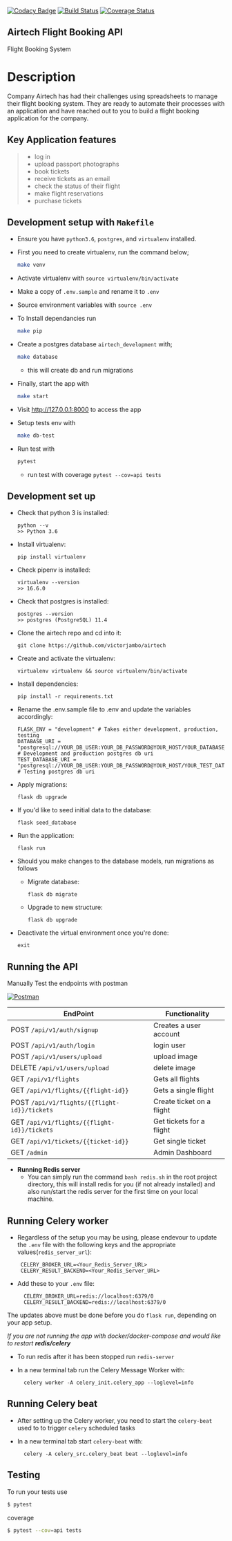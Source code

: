 [![Codacy Badge](https://api.codacy.com/project/badge/Grade/8b99c8cd77314d62ab0602dab2a4eddc)](https://app.codacy.com/app/victorjambo/airtech?utm_source=github.com&utm_medium=referral&utm_content=victorjambo/airtech&utm_campaign=Badge_Grade_Dashboard)
[![Build Status](https://travis-ci.org/victorjambo/airtech.svg?branch=master)](https://travis-ci.org/victorjambo/airtech)
[![Coverage Status](https://coveralls.io/repos/github/victorjambo/airtech/badge.svg?branch=master)](https://coveralls.io/github/victorjambo/airtech?branch=master)

## Airtech Flight Booking API

Flight Booking System

# Description
Company Airtech has had their challenges using spreadsheets to manage their flight booking system. They are ready to automate their processes with an application and have reached out to you to build a flight booking application for the company.

## Key Application features
> - log in
> - upload passport photographs
> - book tickets
> - receive tickets as an email
> - check the status of their flight
> - make flight reservations
> - purchase tickets

## Development setup with `Makefile`
- Ensure you have `python3.6`, `postgres`, and `virtualenv` installed.
- First you need to create virtualenv, run the command below;
    ```bash
    make venv
    ```
- Activate virtualenv with `source virtualenv/bin/activate`
- Make a copy of `.env.sample` and rename it to `.env`
- Source environment variables with `source .env`
- To Install dependancies run
    ```bash
    make pip
    ```
- Create a postgres database `airtech_development` with;
    ```bash
    make database
    ```
    - this will create db and run migrations
- Finally, start the app with
    ```bash
    make start
    ```
- Visit http://127.0.0.1:8000 to access the app

- Setup tests env with
    ```bash
    make db-test
    ```
- Run test with
    ```bash
    pytest
    ```
    - run test with coverage `pytest --cov=api tests`

## Development set up
- Check that python 3 is installed:
    ```
    python --v
    >> Python 3.6
    ```

- Install virtualenv:
    ```
    pip install virtualenv
    ```

- Check pipenv is installed:
    ```
    virtualenv --version
    >> 16.6.0
    ```

- Check that postgres is installed:
    ```
    postgres --version
    >> postgres (PostgreSQL) 11.4

    ```

- Clone the airtech repo and cd into it:
    ```
    git clone https://github.com/victorjambo/airtech

    ```

- Create and activate the virtualenv:
    ```
    virtualenv virtualenv && source virtualenv/bin/activate
    ```

- Install dependencies:
    ```
    pip install -r requirements.txt
    ```

- Rename the .env.sample file to .env and update the variables accordingly:
    ```
    FLASK_ENV = "development" # Takes either development, production, testing
    DATABASE_URI = "postgresql://YOUR_DB_USER:YOUR_DB_PASSWORD@YOUR_HOST/YOUR_DATABASE_NAME" # Development and production postgres db uri
    TEST_DATABASE_URI = "postgresql://YOUR_DB_USER:YOUR_DB_PASSWORD@YOUR_HOST/YOUR_TEST_DATABASE_NAME" # Testing postgres db uri
    ```

- Apply migrations:
    ```
    flask db upgrade
    ```

- If you'd like to seed initial data to the database:
    ```
    flask seed_database
    ```

- Run the application:
    ```
    flask run
    ```

- Should you make changes to the database models, run migrations as follows
    - Migrate database:
        ```
        flask db migrate
        ```

    - Upgrade to new structure:
        ```
        flask db upgrade
        ```

- Deactivate the virtual environment once you're done:
    ```
    exit
    ```

## Running the API

Manually Test the endpoints with postman

[![Postman](https://run.pstmn.io/button.svg)](https://documenter.getpostman.com/view/5205892/SVYkvLfQ?version=latest)

**EndPoint** | **Functionality**
--- | ---
POST `/api/v1/auth/signup` | Creates a user account
POST `/api/v1/auth/login` | login user
POST `/api/v1/users/upload` | upload image
DELETE `/api/v1/users/upload` | delete image
GET  `/api/v1/flights` | Gets all flights
GET `/api/v1/flights/{{flight-id}}` | Gets a single flight
POST  `/api/v1/flights/{{flight-id}}/tickets` | Create ticket on a flight
GET  `/api/v1/flights/{{flight-id}}/tickets` | Get tickets for a flight
GET `/api/v1/tickets/{{ticket-id}}` | Get single ticket
GET `/admin` | Admin Dashboard


- **Running Redis server**
    - You can simply run the command `bash redis.sh` in the root project directory, this will install redis for you (if not already installed) and also run/start the redis server for the first time on your local machine.

##  Running Celery worker

  - Regardless of the setup you may be using, please endevour to update the `.env` file with the following keys and the appropriate values(`redis_server_url`):
       ```
        CELERY_BROKER_URL=<Your_Redis_Server_URL>
        CELERY_RESULT_BACKEND=<Your_Redis_Server_URL>
      ```
  - Add these to your `.env` file:
    ```
      CELERY_BROKER_URL=redis://localhost:6379/0
      CELERY_RESULT_BACKEND=redis://localhost:6379/0
    ```
 The updates above must be done before you do `flask run`, depending on your app setup.


   *If you are not running the app with docker/docker-compose and would like to restart **redis/celery***
   - To run redis after it has been stopped run `redis-server`

   - In a new terminal tab run the Celery Message Worker with:

        ```
          celery worker -A celery_init.celery_app --loglevel=info
        ```

##  Running Celery beat
  - After setting up the Celery worker, you need to start the `celery-beat` used to to trigger `celery` scheduled tasks

  - In a new terminal tab start `celery-beat` with:

    ```
      celery -A celery_src.celery_beat beat --loglevel=info
    ```

## Testing

To run your tests use

```bash
$ pytest
```

coverage
```bash
$ pytest --cov=api tests
```
